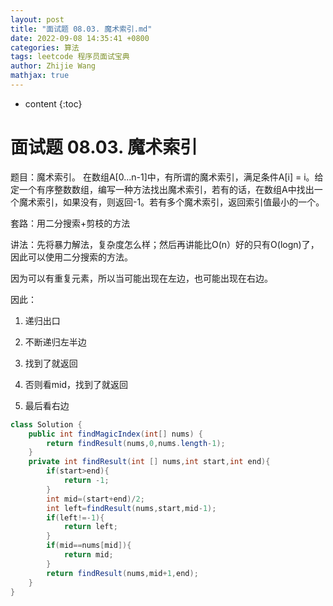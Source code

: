 ```yaml
---
layout: post
title: "面试题 08.03. 魔术索引.md"
date: 2022-09-08 14:35:41 +0800
categories: 算法
tags: leetcode 程序员面试宝典
author: Zhijie Wang
mathjax: true
---
```



* content
{:toc}














# 面试题 08.03. 魔术索引

题目：魔术索引。 在数组A[0...n-1]中，有所谓的魔术索引，满足条件A[i] = i。给定一个有序整数数组，编写一种方法找出魔术索引，若有的话，在数组A中找出一个魔术索引，如果没有，则返回-1。若有多个魔术索引，返回索引值最小的一个。

套路：用二分搜索+剪枝的方法

讲法：先将暴力解法，复杂度怎么样；然后再讲能比O(n）好的只有O(logn)了，因此可以使用二分搜索的方法。

因为可以有重复元素，所以当可能出现在左边，也可能出现在右边。

因此：

1. 递归出口

2. 不断递归左半边

3. 找到了就返回

4. 否则看mid，找到了就返回

4. 最后看右边

```java
class Solution {
    public int findMagicIndex(int[] nums) {    
        return findResult(nums,0,nums.length-1);
    }
    private int findResult(int [] nums,int start,int end){
        if(start>end){
            return -1;
        }
        int mid=(start+end)/2;
        int left=findResult(nums,start,mid-1);
        if(left!=-1){
            return left;
        }
        if(mid==nums[mid]){
            return mid;
        }
        return findResult(nums,mid+1,end);
    }
}
```

